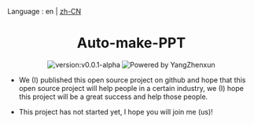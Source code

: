 Language : en | [zh-CN](.\README.zh-CN.md)
<h1 align="center">Auto-make-PPT</h1>
<div align="center">
<img src = "https://img.shields.io/badge/version-v0.0.1--alpha-%3Fstyle%3Dflat--square%26logo%3Dappveyor" alt = "version:v0.0.1-alpha"/>
<img src = "https://img.shields.io/badge/Powered%20by-YangZhenxun-%3Fstyle%3Dflat--square%26logo%3Dappveyor" alt = "Powered by YangZhenxun"/>
<br/>
</div>

* We (I) published this open source project on github and hope that this open source project will help people in a certain industry, we (I) hope this project will be a great success and help those people.

* This project has not started yet, I hope you will join me (us)!
